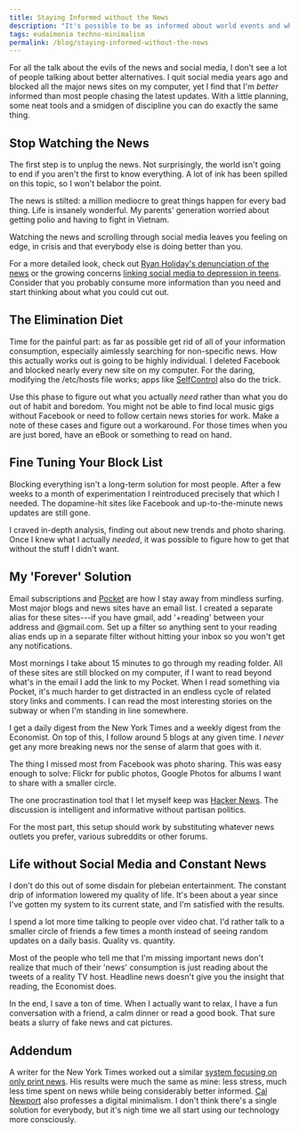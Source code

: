 ```yaml
---
title: Staying Informed without the News
description: "It's possible to be as informed about world events and what's going on without becoming a slave to push notifications, the news cycle and social media. It just takes a few tools and some planning."
tags: eudaimonia techno-minimalism
permalink: /blog/staying-informed-without-the-news
---
```


For all the talk about the evils of the news and social media, I don't see a lot of people talking about better alternatives. I quit social media years ago and blocked all the major news sites on my computer, yet I find that I'm *better* informed than most people chasing the latest updates. With a little planning, some neat tools and a smidgen of discipline you can do exactly the same thing.

## Stop Watching the News

The first step is to unplug the news. Not surprisingly, the world isn't going to end if you aren't the first to know everything. A lot of ink has been spilled on this topic, so I won't belabor the point.

The news is stilted: a million mediocre to great things happen for every bad thing. Life is insanely wonderful. My parents' generation worried about getting polio and having to fight in Vietnam.

Watching the news and scrolling through social media leaves you feeling on edge, in crisis and that everybody else is doing better than you.

For a more detailed look, check out [Ryan Holiday's denunciation of the news][ryn] or the growing concerns [linking social media to depression in teens][smd]. Consider that you probably consume more information than you need and start thinking about what you could cut out.

## The Elimination Diet

Time for the painful part: as far as possible get rid of all of your information consumption, especially aimlessly searching for non-specific news. How this actually works out is going to be highly individual. I deleted Facebook and blocked nearly every new site on my computer. For the daring, modifying the /etc/hosts file works; apps like [SelfControl][sca] also do the trick.

Use this phase to figure out what you actually *need* rather than what you do out of habit and boredom. You might not be able to find local music gigs without Facebook or need to follow certain news stories for work. Make a note of these cases and figure out a workaround. For those times when you are just bored, have an eBook or something to read on hand.

## Fine Tuning Your Block List

Blocking everything isn't a long-term solution for most people. After a few weeks to a month of experimentation I reintroduced precisely that which I needed. The dopamine-hit sites like Facebook and up-to-the-minute news updates are still gone.

I craved in-depth analysis, finding out about new trends and photo sharing. Once I knew what I actually *needed*, it was possible to figure how to get that without the stuff I didn't want.

## My 'Forever' Solution

Email subscriptions and [Pocket][poc] are how I stay away from mindless surfing. Most major blogs and news sites have an email list. I created a separate alias for these sites---if you have gmail, add '+reading' between your address and @gmail.com. Set up a filter so anything sent to your reading alias ends up in a separate filter without hitting your inbox so you won't get any notifications.

Most mornings I take about 15 minutes to go through my reading folder. All of these sites are still blocked on my computer, if I want to read beyond what's in the email I add the link to my Pocket. When I read something via Pocket, it's much harder to get distracted in an endless cycle of related story links and comments. I can read the most interesting stories on the subway or when I'm standing in line somewhere.

I get a daily digest from the New York Times and a weekly digest from the Economist. On top of this, I follow around 5 blogs at any given time. I *never* get any more breaking news nor the sense of alarm that goes with it.  

The thing I missed most from Facebook was photo sharing. This was easy enough to solve: Flickr for public photos, Google Photos for albums I want to share with a smaller circle.

The one procrastination tool that I let myself keep was [Hacker News][hn].  The discussion is intelligent and informative without partisan politics.

For the most part, this setup should work by substituting whatever news outlets you prefer, various subreddits or other forums.

## Life without Social Media and Constant News

I don't do this out of some disdain for plebeian entertainment. The constant drip of information lowered my quality of life. It's been about a year since I've gotten my system to its current state, and I'm satisfied with the results.

I spend a lot more time talking to people over video chat. I'd rather talk to a smaller circle of friends a few times a month instead of seeing random updates on a daily basis. Quality vs. quantity.

Most of the people who tell me that I'm missing important news don't realize that much of their 'news' consumption is just reading about the tweets of a reality TV host. Headline news doesn't give you the insight  that reading, the Economist does.

In the end, I save a ton of time. When I actually want to relax, I have a fun conversation with a friend, a calm dinner or read a good book. That sure beats a slurry of fake news and cat pictures.

## Addendum

A writer for the New York Times worked out a similar [system focusing on only print news][nyt]. His results were much the same as mine: less stress, much less time spent on news while being considerably better informed. [Cal Newport][dwb] also professes a digital minimalism. I don't think there's a single solution for everybody, but it's nigh time we all start using our technology more consciously.

[ryn]: https://ryanholiday.net/stop-watching-the-news/
[smd]: https://www.bbc.com/news/technology-42705881
[sca]: https://selfcontrolapp.com/
[poc]: https://getpocket.com
[hn]: https://news.ycombinator.com/
[nyt]: https://www.nytimes.com/2018/03/07/technology/two-months-news-newspapers.html
[dwb]: http://calnewport.com/blog/